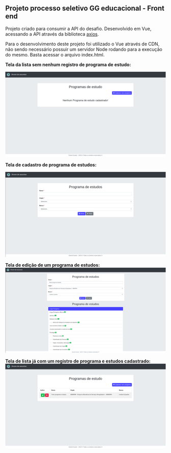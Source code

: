 ## Projeto processo seletivo GG educacional - Front end

Projeto criado para consumir a API do desafio. Desenvolvido em Vue, acessando a API através da biblioteca <a href="https://github.com/axios/axios" target="_blank"> axios</a>.

Para o desenvolvimento deste projeto foi utilizado o Vue através de CDN, não sendo necessário possuir um servidor Node rodando para a execução do mesmo. Basta acessar o arquivo index.html. 

<strong>
Tela da lista sem nenhum registro de programa de estudo:

![alt text](https://raw.githubusercontent.com/danieldrduarte/gg-web/master/img/2.png)

Tela de cadastro de programa de estudos:

![alt text](https://raw.githubusercontent.com/danieldrduarte/gg-web/master/img/3.png)

Tela de edição de um programa de estudos:
![alt text](https://raw.githubusercontent.com/danieldrduarte/gg-web/master/img/4.png)

Tela de lista já com um registro de programa e estudos cadastrado:
![alt text](https://raw.githubusercontent.com/danieldrduarte/gg-web/master/img/5.png)
</strong>